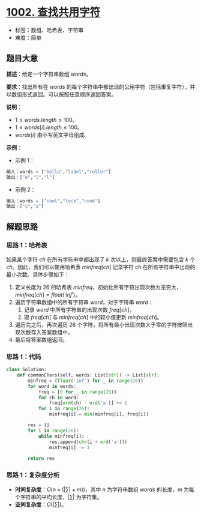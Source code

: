 # [1002. 查找共用字符](https://leetcode.cn/problems/find-common-characters/)

- 标签：数组、哈希表、字符串
- 难度：简单

## 题目大意

**描述**：给定一个字符串数组 $words$。

**要求**：找出所有在 $words$ 的每个字符串中都出现的公用字符（包括重复字符），并以数组形式返回。可以按照任意顺序返回答案。

**说明**：

- $1 \le words.length \le 100$。
- $1 \le words[i].length \le 100$。
- $words[i]$ 由小写英文字母组成。

**示例**：

- 示例 1：

```Python
输入：words = ["bella","label","roller"]
输出：["e","l","l"]
```

- 示例 2：

```Python
输入：words = ["cool","lock","cook"]
输出：["c","o"]
```

## 解题思路

### 思路 1：哈希表

如果某个字符 $ch$ 在所有字符串中都出现了 $k$ 次以上，则最终答案中需要包含 $k$ 个 $ch$。因此，我们可以使用哈希表 $minfreq[ch]$ 记录字符 $ch$ 在所有字符串中出现的最小次数。具体步骤如下：

1. 定义长度为 $26$ 的哈希表 $minfreq$，初始化所有字符出现次数为无穷大，$minfreq[ch] = float('inf')$。
2. 遍历字符串数组中的所有字符串 $word$，对于字符串 $word$：
   1. 记录 $word$ 中所有字符串的出现次数 $freq[ch]$。
   2. 取 $freq[ch]$ 与 $minfreq[ch]$ 中的较小值更新 $minfreq[ch]$。
3. 遍历完之后，再次遍历 $26$ 个字符，将所有最小出现次数大于零的字符按照出现次数存入答案数组中。
4. 最后将答案数组返回。

### 思路 1：代码

```Python
class Solution:
    def commonChars(self, words: List[str]) -> List[str]:
        minfreq = [float('inf') for _ in range(26)]
        for word in words:
            freq = [0 for _ in range(26)]
            for ch in word:
                freq[ord(ch) - ord('a')] += 1
            for i in range(26):
                minfreq[i] = min(minfreq[i], freq[i])

        res = []
        for i in range(26):
            while minfreq[i]:
                res.append(chr(i + ord('a')))
                minfreq[i] -= 1
        
        return res
```

### 思路 1：复杂度分析

- **时间复杂度**：$O(n \times (|\sum| + m))$，其中 $n$ 为字符串数组 $words$ 的长度，$m$ 为每个字符串的平均长度，$|\sum|$ 为字符集。
- **空间复杂度**：$O(|\sum|)$。

